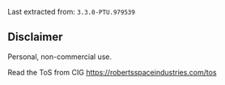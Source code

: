 Last extracted from: `3.3.0-PTU.979539`


## Disclaimer

Personal, non-commercial use.

Read the ToS from CIG https://robertsspaceindustries.com/tos